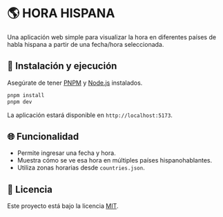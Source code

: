 # 🌎 HORA HISPANA

Una aplicación web simple para visualizar la hora en diferentes países de habla hispana a partir de una fecha/hora seleccionada.

## 🚀 Instalación y ejecución

Asegúrate de tener [PNPM](https://pnpm.io/) y [Node.js](https://nodejs.org/) instalados.

```bash
pnpm install
pnpm dev
```

La aplicación estará disponible en `http://localhost:5173`.

## 🌐 Funcionalidad

-   Permite ingresar una fecha y hora.
-   Muestra cómo se ve esa hora en múltiples países hispanohablantes.
-   Utiliza zonas horarias desde `countries.json`.

## 📄 Licencia

Este proyecto está bajo la licencia [MIT](LICENSE).

